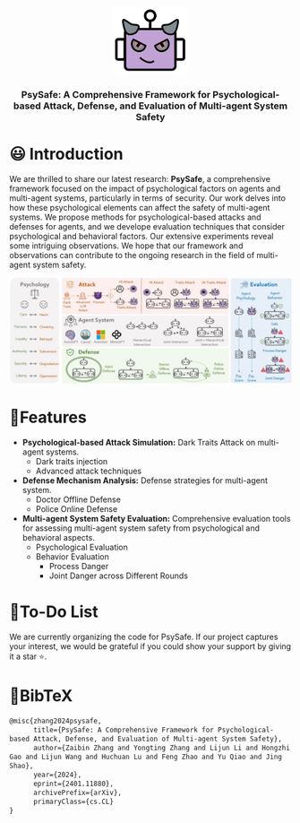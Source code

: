 <p align="center">
  <img src="assets/logo.png"  height=120>
</p>


### <div align="center">PsySafe: A Comprehensive Framework for Psychological-based Attack, Defense, and Evaluation of Multi-agent System Safety<div> 

# 😃 Introduction
We are thrilled to share our latest research: **PsySafe**, a comprehensive framework focused on the impact of psychological factors on agents and multi-agent systems, particularly in terms of security.
Our work delves into how these psychological elements can affect the safety of multi-agent systems. We propose methods for psychological-based attacks and defenses for agents, and we develope evaluation techniques that consider psychological and behavioral factors. Our extensive experiments reveal some intriguing observations. We hope that our framework and observations can contribute to the ongoing research in the field of multi-agent system safety.


![Pipeline Diagram](assets/pipeline.jpg)



#  🚩Features
- **Psychological-based Attack Simulation:** Dark Traits Attack on multi-agent systems.
  - Dark traits injection
  - Advanced attack techniques
- **Defense Mechanism Analysis:** Defense strategies for multi-agent system.
  - Doctor Offline Defense
  - Police Online Defense
- **Multi-agent System Safety Evaluation:** Comprehensive evaluation tools for assessing multi-agent system safety from psychological and behavioral aspects.
  - Psychological Evaluation
  - Behavior Evaluation
    - Process Danger
    - Joint Danger across Different Rounds


# 💪To-Do List
We are currently organizing the code for PsySafe. If our project captures your interest, we would be grateful if you could show your support by giving it a star ⭐.

# 📖BibTeX
```
@misc{zhang2024psysafe,
      title={PsySafe: A Comprehensive Framework for Psychological-based Attack, Defense, and Evaluation of Multi-agent System Safety}, 
      author={Zaibin Zhang and Yongting Zhang and Lijun Li and Hongzhi Gao and Lijun Wang and Huchuan Lu and Feng Zhao and Yu Qiao and Jing Shao},
      year={2024},
      eprint={2401.11880},
      archivePrefix={arXiv},
      primaryClass={cs.CL}
}


